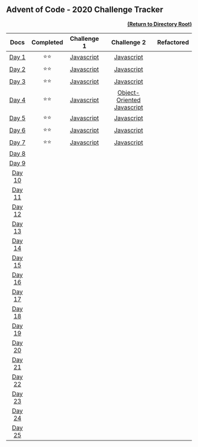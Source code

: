 ## Advent of Code - 2020 Challenge Tracker

[<p align="right">**(Return to Directory Root)**</p>](https://github.com/BeckTimothy/Advent-of-Code/)

| **Docs** |  **Completed** | **Challenge 1** | **Challenge 2** | **Refactored** |
|:---:|:---------:|:---------:|:---------:|:---------:|
| [Day 1](https://adventofcode.com/2020/day/1) | :star::star: | [Javascript](https://github.com/BeckTimothy/Advent-of-Code/blob/master/2020/12-01-20/challenges/script.js) | [Javascript](https://github.com/BeckTimothy/Advent-of-Code/blob/master/2020/12-01-20/challenges/script.js) |  |
| [Day 2](https://adventofcode.com/2020/day/2) | :star::star: | [Javascript](https://github.com/BeckTimothy/Advent-of-Code/blob/master/2020/12-02-20/challenge-1/script.js) | [Javascript](https://github.com/BeckTimothy/Advent-of-Code/blob/master/2020/12-02-20/challenge-2/script.js) |  |
| [Day 3](https://adventofcode.com/2020/day/3) | :star::star: | [Javascript](https://github.com/BeckTimothy/Advent-of-Code/blob/master/2020/12-03-20/challenge-1/script.js) | [Javascript](https://github.com/BeckTimothy/Advent-of-Code/blob/master/2020/12-03-20/challenge-2/script.js) |  |
| [Day 4](https://adventofcode.com/2020/day/4) | :star::star: | [Javascript](https://github.com/BeckTimothy/Advent-of-Code/blob/master/2020/12-04-20/challenge-1/script.js) | [Object-Oriented Javascript](https://github.com/BeckTimothy/Advent-of-Code/blob/master/2020/12-04-20/challenge-2/script.js) |  |
| [Day 5](https://adventofcode.com/2020/day/5) | :star::star: | [Javascript](https://github.com/BeckTimothy/Advent-of-Code/blob/master/2020/12-05-20/challenge-1/script.js) | [Javascript](https://github.com/BeckTimothy/Advent-of-Code/blob/master/2020/12-05-20/challenge-2/script.js) |  |
| [Day 6](https://adventofcode.com/2020/day/6) | :star::star: | [Javascript](https://github.com/BeckTimothy/Advent-of-Code/blob/master/2020/12-06-20/challenge-1/script.js) | [Javascript](https://github.com/BeckTimothy/Advent-of-Code/blob/master/2020/12-06-20/challenge-2/script.js) |  |
| [Day 7](https://adventofcode.com/2020/day/7) | :star::star: | [Javascript](https://github.com/BeckTimothy/Advent-of-Code/blob/master/2020/12-07-20/challenge-1/script.js) | [Javascript](https://github.com/BeckTimothy/Advent-of-Code/blob/master/2020/12-07-20/challenge-2/script.js) |  |
| [Day 8](https://adventofcode.com/2020/day/8) |  |  |  |  |
| [Day 9](https://adventofcode.com/2020/day/9) |  |  |  |  |
| [Day 10](https://adventofcode.com/2020/day/10) |  |  |  |  |
| [Day 11](https://adventofcode.com/2020/day/11) |  |  |  |  |
| [Day 12](https://adventofcode.com/2020/day/12) |  |  |  |  |
| [Day 13](https://adventofcode.com/2020/day/13) |  |  |  |  |
| [Day 14](https://adventofcode.com/2020/day/14) |  |  |  |  |
| [Day 15](https://adventofcode.com/2020/day/15) |  |  |  |  |
| [Day 16](https://adventofcode.com/2020/day/16) |  |  |  |  |
| [Day 17](https://adventofcode.com/2020/day/17) |  |  |  |  |
| [Day 18](https://adventofcode.com/2020/day/18) |  |  |  |  |
| [Day 19](https://adventofcode.com/2020/day/19) |  |  |  |  |
| [Day 20](https://adventofcode.com/2020/day/20) |  |  |  |  |
| [Day 21](https://adventofcode.com/2020/day/21) |  |  |  |  |
| [Day 22](https://adventofcode.com/2020/day/22) |  |  |  |  |
| [Day 23](https://adventofcode.com/2020/day/23) |  |  |  |  |
| [Day 24](https://adventofcode.com/2020/day/24) |  |  |  |  |
| [Day 25](https://adventofcode.com/2020/day/25) |  |  |  |  |

